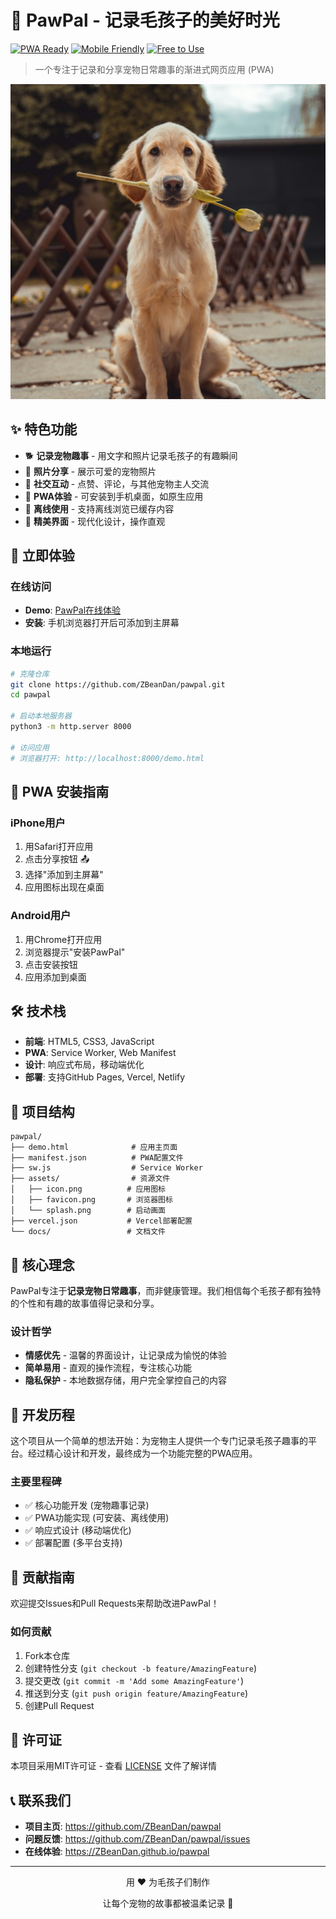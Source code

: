 
# 🐾 PawPal - 记录毛孩子的美好时光

[![PWA Ready](https://img.shields.io/badge/PWA-Ready-brightgreen.svg)](https://developer.mozilla.org/docs/Web/Progressive_web_apps)
[![Mobile Friendly](https://img.shields.io/badge/Mobile-Friendly-blue.svg)](https://www.google.com/search?q=mobile+friendly+test)
[![Free to Use](https://img.shields.io/badge/Free-to%20Use-success.svg)](https://opensource.org/licenses/MIT)

> 一个专注于记录和分享宠物日常趣事的渐进式网页应用 (PWA)

![PawPal Logo](./assets/icon.png)

## ✨ 特色功能

- 🐕 **记录宠物趣事** - 用文字和照片记录毛孩子的有趣瞬间
- 📸 **照片分享** - 展示可爱的宠物照片
- 💖 **社交互动** - 点赞、评论，与其他宠物主人交流
- 📱 **PWA体验** - 可安装到手机桌面，如原生应用
- 🔄 **离线使用** - 支持离线浏览已缓存内容
- 🎨 **精美界面** - 现代化设计，操作直观

## 🚀 立即体验

### 在线访问
- **Demo**: [PawPal在线体验](https://ZBeanDan.github.io/pawpal)
- **安装**: 手机浏览器打开后可添加到主屏幕

### 本地运行
```bash
# 克隆仓库
git clone https://github.com/ZBeanDan/pawpal.git
cd pawpal

# 启动本地服务器
python3 -m http.server 8000

# 访问应用
# 浏览器打开: http://localhost:8000/demo.html
```

## 📱 PWA 安装指南

### iPhone用户
1. 用Safari打开应用
2. 点击分享按钮 📤
3. 选择"添加到主屏幕"
4. 应用图标出现在桌面

### Android用户
1. 用Chrome打开应用
2. 浏览器提示"安装PawPal"
3. 点击安装按钮
4. 应用添加到桌面

## 🛠️ 技术栈

- **前端**: HTML5, CSS3, JavaScript
- **PWA**: Service Worker, Web Manifest
- **设计**: 响应式布局，移动端优化
- **部署**: 支持GitHub Pages, Vercel, Netlify

## 📁 项目结构

```
pawpal/
├── demo.html              # 应用主页面
├── manifest.json          # PWA配置文件
├── sw.js                  # Service Worker
├── assets/                # 资源文件
│   ├── icon.png          # 应用图标
│   ├── favicon.png       # 浏览器图标
│   └── splash.png        # 启动画面
├── vercel.json           # Vercel部署配置
└── docs/                 # 文档文件
```

## 🎯 核心理念

PawPal专注于**记录宠物日常趣事**，而非健康管理。我们相信每个毛孩子都有独特的个性和有趣的故事值得记录和分享。

### 设计哲学
- **情感优先** - 温馨的界面设计，让记录成为愉悦的体验
- **简单易用** - 直观的操作流程，专注核心功能
- **隐私保护** - 本地数据存储，用户完全掌控自己的内容

## 🌟 开发历程

这个项目从一个简单的想法开始：为宠物主人提供一个专门记录毛孩子趣事的平台。经过精心设计和开发，最终成为一个功能完整的PWA应用。

### 主要里程碑
- ✅ 核心功能开发 (宠物趣事记录)
- ✅ PWA功能实现 (可安装、离线使用)
- ✅ 响应式设计 (移动端优化)
- ✅ 部署配置 (多平台支持)

## 🤝 贡献指南

欢迎提交Issues和Pull Requests来帮助改进PawPal！

### 如何贡献
1. Fork本仓库
2. 创建特性分支 (`git checkout -b feature/AmazingFeature`)
3. 提交更改 (`git commit -m 'Add some AmazingFeature'`)
4. 推送到分支 (`git push origin feature/AmazingFeature`)
5. 创建Pull Request

## 📄 许可证

本项目采用MIT许可证 - 查看 [LICENSE](LICENSE) 文件了解详情

## 📞 联系我们

- **项目主页**: https://github.com/ZBeanDan/pawpal
- **问题反馈**: https://github.com/ZBeanDan/pawpal/issues
- **在线体验**: https://ZBeanDan.github.io/pawpal

---

<div align="center">
  <p>用 ❤️ 为毛孩子们制作</p>
  <p>让每个宠物的故事都被温柔记录 🐾</p>
</div>
